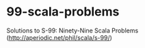 99-scala-problems
=================

Solutions to S-99: Ninety-Nine Scala Problems (http://aperiodic.net/phil/scala/s-99/)

